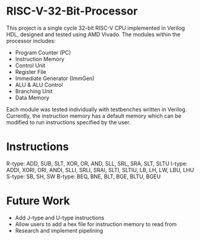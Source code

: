 # RISC-V-32-Bit-Processor

This project is a single cycle 32-bit RISC-V CPU implemented in Verilog HDL, designed and tested using AMD Vivado.
The modules within the processor includes:
- Program Counter (PC)
- Instruction Memory
- Control Unit
- Register File
- Immediate Generator (ImmGen)
- ALU & ALU Control
- Branching Unit
- Data Memory

Each module was tested individually with testbenches written in Verilog. Currently, the instruction memory has a default memory which can be modified to run instructions specified by the user. 

# Instructions
R-type: ADD, SUB, SLT, XOR, OR, AND, SLL, SRL, SRA, SLT, SLTU
I-type: ADDI, XORI, ORI, ANDI, SLLI, SRLI, SRAI, SLTI, SLTIU, LB, LH, LW, LBU, LHU
S-type: SB, SH, SW
B-type: BEQ, BNE, BLT, BGE, BLTU, BGEU

# Future Work
- Add J-type and U-type instructions
- Allow users to add a hex file for instruction memory to read from
- Research and implement pipelining
